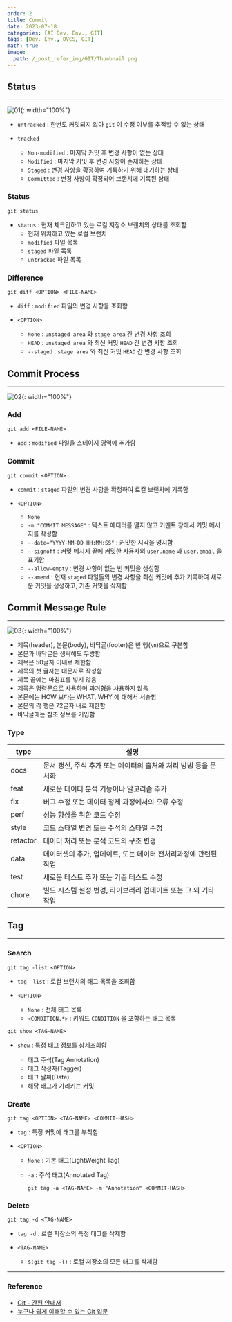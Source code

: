 ```yaml
---
order: 2
title: Commit
date: 2023-07-18
categories: [AI Dev. Env., GIT]
tags: [Dev. Env., DVCS, GIT]
math: true
image:
  path: /_post_refer_img/GIT/Thumbnail.png
---
```


## Status
-----

![01](/_post_refer_img/GIT/02-01.jpg){: width="100%"}

- `untracked` : 한번도 커밋되지 않아 `git` 이 수정 여부를 추적할 수 없는 상태

- `tracked`
    - `Non-modified` : 마지막 커밋 후 변경 사항이 없는 상태
    - `Modified` : 마지막 커밋 후 변경 사항이 존재하는 상태
    - `Staged` : 변경 사항을 확정하여 기록하기 위해 대기하는 상태
    - `Committed` : 변경 사항이 확정되어 브랜치에 기록된 상태

### Status

```
git status
```

- `status` : 현재 체크인하고 있는 로컬 저장소 브랜치의 상태를 조회함
    - 현재 위치하고 있는 로컬 브랜치
    - `modified` 파일 목록
    - `staged` 파일 목록
    - `untracked` 파일 목록

### Difference

```
git diff <OPTION> <FILE-NAME>
```

- `diff` : `modified` 파일의 변경 사항을 조회함

- `<OPTION>`
    - `None` : `unstaged area` 와 `stage area` 간 변경 사항 조회
    - `HEAD` : `unstaged area` 와 최신 커밋 `HEAD` 간 변경 사항 조회
    - `--staged` : `stage area` 와 최신 커밋 `HEAD` 간 변경 사항 조회

## Commit Process
-----

![02](/_post_refer_img/GIT/02-02.jpg){: width="100%"}

### Add

```
git add <FILE-NAME>
```

- `add` : `modified` 파일을 스테이지 영역에 추가함

### Commit

```
git commit <OPTION>
```

- `commit` : `staged` 파일의 변경 사항을 확정하여 로컬 브랜치에 기록함

- `<OPTION>`
    - `None`
    - `-m "COMMIT MESSAGE"` : 텍스트 에디터를 열지 않고 커멘트 창에서 커밋 메시지를 작성함
    - `--date="YYYY-MM-DD HH:MM:SS"` : 커밋한 시각을 명시함
    - `--signoff` : 커밋 메시지 끝에 커밋한 사용자의 `user.name` 과 `user.email` 을 표기함
    - `--allow-empty` : 변경 사항이 없는 빈 커밋을 생성함
    - `--amend` : 현재 `staged` 파일들의 변경 사항을 최신 커밋에 추가 기록하여 새로운 커밋을 생성하고, 기존 커밋을 삭제함

## Commit Message Rule
-----

![03](/_post_refer_img/GIT/02-03.jpg){: width="100%"}

- 제목(header), 본문(body), 바닥글(footer)은 빈 행(`\n`)으로 구분함
- 본문과 바닥글은 생략해도 무방함
- 제목은 50글자 이내로 제한함
- 제목의 첫 글자는 대문자로 작성함
- 제목 끝에는 마침표를 넣지 않음
- 제목은 명령문으로 사용하며 과거형을 사용하지 않음
- 본문에는 HOW 보다는 WHAT, WHY 에 대해서 서술함
- 본문의 각 행은 72글자 내로 제한함
- 바닥글에는 참조 정보를 기입함

### Type

| type | 설명 |
|---|---|
| docs | 문서 갱신, 주석 추가 또는 데이터의 출처와 처리 방법 등을 문서화 |
| feat | 새로운 데이터 분석 기능이나 알고리즘 추가 |
| fix | 버그 수정 또는 데이터 정제 과정에서의 오류 수정 |
| perf | 성능 향상을 위한 코드 수정 |
| style | 코드 스타일 변경 또는 주석의 스타일 수정 |
| refactor | 데이터 처리 또는 분석 코드의 구조 변경 |
| data | 데이터셋의 추가, 업데이트, 또는 데이터 전처리과정에 관련된 작업 |
| test | 새로운 테스트 추가 또는 기존 테스트 수정 |
| chore | 빌드 시스템 설정 변경, 라이브러리 업데이트 또는 그 외 기타 작업 |

## Tag
-----

### Search

```
git tag -list <OPTION>
```

- `tag -list` : 로컬 브랜치의 태그 목록을 조회함

- `<OPTION>`
    - `None` : 전체 태그 목록
    - `<CONDITION.*>` : 키워드 `CONDITION` 을 포함하는 태그 목록
    
```
git show <TAG-NAME>
```

- `show` : 특정 태그 정보를 상세조회함

    - 태그 주석(Tag Annotation)
    - 태그 작성자(Tagger)
    - 태그 날짜(Date)
    - 해당 태그가 가리키는 커밋

### Create

```
git tag <OPTION> <TAG-NAME> <COMMIT-HASH>
```

- `tag` : 특정 커밋에 태그를 부착함

- `<OPTION>`
    - `None` : 기본 태그(LightWeight Tag)
    - `-a` : 주석 태그(Annotated Tag)

        ```
        git tag -a <TAG-NAME> -m "Annotation" <COMMIT-HASH>
        ```

### Delete
  
```
git tag -d <TAG-NAME>
```

- `tag -d` : 로컬 저장소의 특정 태그를 삭제함

- `<TAG-NAME>`
    - `$(git tag -l)` : 로컬 저장소의 모든 태그를 삭제함

-----

### Reference

- [Git - 간편 안내서](https://rogerdudler.github.io/git-guide/index.ko.html)
- [누구나 쉽게 이해할 수 있는 Git 입문](https://backlog.com/git-tutorial/kr/)